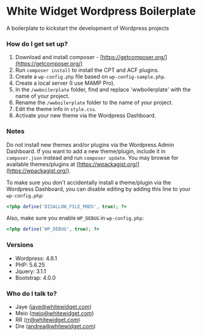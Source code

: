 # White Widget Wordpress Boilerplate #

A boilerplate to kickstart the development of Wordpress projects

### How do I get set up? ###

1. Download and install composer - [https://getcomposer.org/](https://getcomposer.org/)
2. Run `composer install` to install the CPT and ACF plugins.
3. Create a `wp-config.php` file based on `wp-config-sample.php`.
4. Create a local server (I use MAMP Pro).
5. In the `/wwboilerplate` folder, find and replace 'wwboilerplate' with the name of your project.
6. Rename the `/wwboilerplate` folder to the name of your project.
7. Edit the theme info in `style.css`.
8. Activate your new theme via the Wordpress Dashboard.

### Notes ###

Do not install new themes and/or plugins via the Wordpress Admin Dashboard. If you want to add a new theme/plugin, include it in `composer.json` instead and run `composer update`. You may browse for available themes/plugins at [https://wpackagist.org/](https://wpackagist.org/).

To make sure you don't accidentally install a theme/plugin via the Wordpress Dashboard, you can disable editing by adding this line to your `wp-config.php`:
```php
<?php define('DISALLOW_FILE_MODS', true); ?>
```

Also, make sure you enable `WP_DEBUG` in `wp-config.php`:
```php
<?php define('WP_DEBUG', true); ?>
```

### Versions ###

* Wordpress: 4.6.1
* PHP: 5.6.25
* Jquery: 3.1.1
* Bootstrap: 4.0.0

### Who do I talk to? ###

* Jaye (jaye@whitewidget.com)
* Meio (meio@whitewidget.com)
* RR (rr@whitewidget.com)
* Dre (andrea@whitewidget.com)